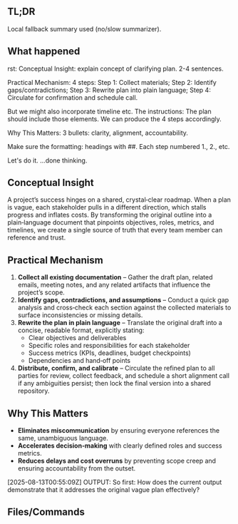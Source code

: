 ## TL;DR
Local fallback summary used (no/slow summarizer).

## What happened
rst: Conceptual Insight: explain concept of clarifying plan. 2-4 sentences.

Practical Mechanism: 4 steps: Step 1: Collect materials; Step 2: Identify gaps/contradictions; Step 3: Rewrite plan into plain language; Step 4: Circulate for confirmation and schedule call.

But we might also incorporate timeline etc. The instructions: The plan should include those elements. We can produce the 4 steps accordingly.

Why This Matters: 3 bullets: clarity, alignment, accountability.

Make sure the formatting: headings with ##. Each step numbered 1., 2., etc.

Let's do it.
...done thinking.

## Conceptual Insight  
A project’s success hinges on a shared, crystal‑clear roadmap. When a plan is vague, each stakeholder pulls in a different direction, which stalls progress and inflates costs. By transforming the original outline into a plain‑language document that pinpoints objectives, roles, metrics, and timelines, we create a single source of truth that every team member can reference and trust.

## Practical Mechanism  
1. **Collect all existing documentation** – Gather the draft plan, related emails, meeting notes, and any related artifacts that influence the project’s scope.  
2. **Identify gaps, contradictions, and assumptions** – Conduct a quick gap analysis and cross‑check each section against the collected materials to surface inconsistencies or missing details.  
3. **Rewrite the plan in plain language** – Translate the original draft into a concise, readable format, explicitly stating:  
   - Clear objectives and deliverables  
   - Specific roles and responsibilities for each stakeholder  
   - Success metrics (KPIs, deadlines, budget checkpoints)  
   - Dependencies and hand‑off points  
4. **Distribute, confirm, and calibrate** – Circulate the refined plan to all parties for review, collect feedback, and schedule a short alignment call if any ambiguities persist; then lock the final version into a shared repository.

## Why This Matters  
- **Eliminates miscommunication** by ensuring everyone references the same, unambiguous language.  
- **Accelerates decision‑making** with clearly defined roles and success metrics.  
- **Reduces delays and cost overruns** by preventing scope creep and ensuring accountability from the outset.

[2025-08-13T00:55:09Z] OUTPUT:
So first: How does the current output demonstrate that it addresses the original vague plan effectively?

## Files/Commands

